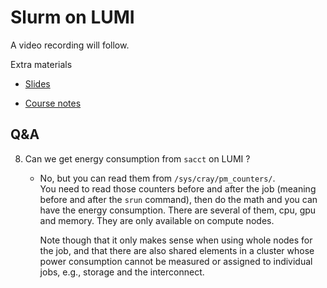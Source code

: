 # Slurm on LUMI

A video recording will follow.

<!--
Materials will be made available after the lecture
-->

Extra materials

-   [Slides](https://462000265.lumidata.eu/2day-20240502/files/LUMI-2day-20240502-06-slurm.pdf)

-   [Course notes](06_Slurm.md)


## Q&A

8.  Can we get energy consumption from `sacct` on LUMI ?

    -   No, but you can read them from `/sys/cray/pm_counters/`.     
        You need to read those counters before and after the job (meaning before and 
        after the `srun` command), then do the math and you can have the energy consumption. 
        There are several of them, cpu, gpu and memory. 
        They are only available on compute nodes.

        Note though that it only makes sense when using whole nodes for the job, and that
        there are also shared elements in a cluster whose power consumption cannot be
        measured or assigned to individual jobs, e.g., storage and the interconnect.



